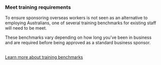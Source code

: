 ### Meet training requirements

To ensure sponsoring overseas workers is not seen as an alternative to employing Australians, one of several training benchmarks for existing staff will need to be meet.

These benchmarks vary depending on how long you’ve been in business and are required before being approved as a standard business sponsor.

<br /> [Learn more about training benchmarks](#)
